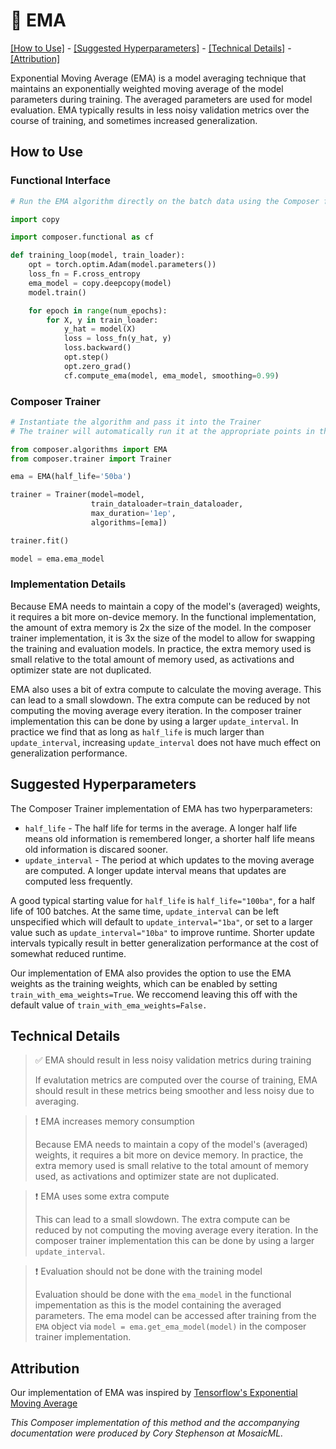 # 🚚 EMA

[\[How to Use\]](#how-to-use) - [\[Suggested Hyperparameters\]](#suggested-hyperparameters) - [\[Technical Details\]](#technical-details) - [\[Attribution\]](#attribution)

Exponential Moving Average (EMA) is a model averaging technique that maintains an exponentially weighted moving average of the model parameters during training. The averaged parameters are used for model evaluation. EMA typically results in less noisy validation metrics over the course of training, and sometimes increased generalization.

## How to Use

### Functional Interface

```python
# Run the EMA algorithm directly on the batch data using the Composer functional API

import copy

import composer.functional as cf

def training_loop(model, train_loader):
    opt = torch.optim.Adam(model.parameters())
    loss_fn = F.cross_entropy
    ema_model = copy.deepcopy(model)
    model.train()

    for epoch in range(num_epochs):
        for X, y in train_loader:
            y_hat = model(X)
            loss = loss_fn(y_hat, y)
            loss.backward()
            opt.step()
            opt.zero_grad()
            cf.compute_ema(model, ema_model, smoothing=0.99)
```

### Composer Trainer

```python
# Instantiate the algorithm and pass it into the Trainer
# The trainer will automatically run it at the appropriate points in the training loop

from composer.algorithms import EMA
from composer.trainer import Trainer

ema = EMA(half_life='50ba')

trainer = Trainer(model=model,
                  train_dataloader=train_dataloader,
                  max_duration='1ep',
                  algorithms=[ema])

trainer.fit()

model = ema.ema_model
```

### Implementation Details

Because EMA needs to maintain a copy of the model's (averaged) weights, it requires a bit more on-device memory. In the functional implementation, the amount of extra memory is 2x the size of the model. In the composer trainer implementation, it is 3x the size of the model to allow for swapping the training and evaluation models. In practice, the extra memory used is small relative to the total amount of memory used, as activations and optimizer state are not duplicated.

EMA also uses a bit of extra compute to calculate the moving average. This can lead to a small slowdown. The extra compute can be reduced by not computing the moving average every iteration. In the composer trainer implementation this can be done by using a larger `update_interval`. In practice we find that as long as `half_life` is much larger than `update_interval`, increasing `update_interval` does not have much effect on generalization performance.

## Suggested Hyperparameters

The Composer Trainer implementation of EMA has two hyperparameters:

- `half_life` - The half life for terms in the average. A longer half life means old information is remembered longer, a shorter half life means old information is discared sooner.
- `update_interval` - The period at which updates to the moving average are computed. A longer update interval means that updates are computed less frequently.

A good typical starting value for `half_life` is `half_life="100ba"`, for a half life of 100 batches. At the same time, `update_interval` can be left unspecified which will default to `update_interval="1ba"`, or set to a larger value such as `update_interval="10ba"` to improve runtime. Shorter update intervals typically result in better generalization performance at the cost of somewhat reduced runtime.

Our implementation of EMA also provides the option to use the EMA weights as the training weights, which can be enabled by setting `train_with_ema_weights=True`. We reccomend leaving this off with the default value of `train_with_ema_weights=False.`

## Technical Details

>  ✅ EMA should result in less noisy validation metrics during training
>
> If evalutation metrics are computed over the course of training, EMA should result in these metrics being smoother and less noisy due to averaging.

> ❗ EMA increases memory consumption
>
> Because EMA needs to maintain a copy of the model's (averaged) weights, it requires a bit more on device memory. In practice, the extra memory used is small relative to the total amount of memory used, as activations and optimizer state are not duplicated.

> ❗ EMA uses some extra compute
>
>This can lead to a small slowdown. The extra compute can be reduced by not computing the moving average every iteration. In the composer trainer implementation this can be done by using a larger `update_interval`.

> ❗ Evaluation should not be done with the training model
>
> Evaluation should be done with the `ema_model` in the functional impementation as this is the model containing the averaged parameters. The ema model can be accessed after training from the `EMA` object via `model = ema.get_ema_model(model)` in the composer trainer implementation.


## Attribution

Our implementation of EMA was inspired by [Tensorflow's Exponential Moving Average](https://www.tensorflow.org/api_docs/python/tf/train/ExponentialMovingAverage)

*This Composer implementation of this method and the accompanying documentation were produced by Cory Stephenson at MosaicML.*
